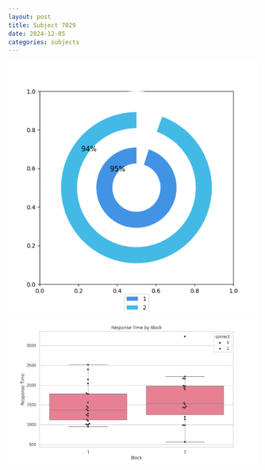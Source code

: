 ```yaml
---
layout: post
title: Subject 7029
date: 2024-12-05
categories: subjects
---
```


![](data/7029/run-20/7029__acc_test.png)
![](data/7029/run-20/7029_rt.png)
